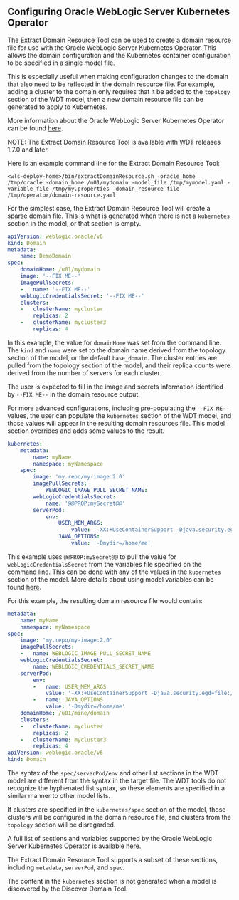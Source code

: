 ## Configuring Oracle WebLogic Server Kubernetes Operator

The Extract Domain Resource Tool can be used to create a domain resource file for use with the Oracle WebLogic Server Kubernetes Operator. This allows the domain configuration and the Kubernetes container configuration to be specified in a single model file.

This is especially useful when making configuration changes to the domain that also need to be reflected in the domain resource file. For example, adding a cluster to the domain only requires that it be added to the `topology` section of the WDT model, then a new domain resource file can be generated to apply to Kubernetes.

More information about the Oracle WebLogic Server Kubernetes Operator can be found [here](https://oracle.github.io/weblogic-kubernetes-operator).

NOTE: The Extract Domain Resource Tool is available with WDT releases 1.7.0 and later.

Here is an example command line for the Extract Domain Resource Tool:
```
<wls-deploy-home>/bin/extractDomainResource.sh -oracle_home /tmp/oracle	-domain_home /u01/mydomain -model_file /tmp/mymodel.yaml -variable_file /tmp/my.properties -domain_resource_file /tmp/operator/domain-resource.yaml
```

For the simplest case, the Extract Domain Resource Tool will create a sparse domain file. This is what is generated when there is not a `kubernetes` section in the model, or that section is empty.
```yaml
apiVersion: weblogic.oracle/v6
kind: Domain
metadata:
    name: DemoDomain
spec:
    domainHome: /u01/mydomain
    image: '--FIX ME--'
    imagePullSecrets:
    -   name: '--FIX ME--'
    webLogicCredentialsSecret: '--FIX ME--'
    clusters:
    -   clusterName: mycluster
        replicas: 2
    -   clusterName: mycluster3
        replicas: 4
```

In this example, the value for `domainHome` was set from the command line. The `kind` and `name` were set to the domain name derived from the topology section of the model, or the default `base_domain`. The cluster entries are pulled from the topology section of the model, and their replica counts were derived from the number of servers for each cluster.

The user is expected to fill in the image and secrets information identified by `--FIX ME--` in the domain resource output.

For more advanced configurations, including pre-populating the `--FIX ME--` values, the user can populate the `kubernetes` section of the WDT model, and those values will appear in the resulting domain resources file. This model section overrides and adds some values to the result.
```yaml
kubernetes:
    metadata:
        name: myName
        namespace: myNamespace
    spec:
        image: 'my.repo/my-image:2.0'
        imagePullSecrets:
            WEBLOGIC_IMAGE_PULL_SECRET_NAME:
        webLogicCredentialsSecret:
            name: '@@PROP:mySecret@@'
        serverPod:
            env:
                USER_MEM_ARGS:
                    value: '-XX:+UseContainerSupport -Djava.security.egd=file:/dev/./urandom'
                JAVA_OPTIONS:
                    value: '-Dmydir=/home/me'
```
This example uses `@@PROP:mySecret@@` to pull the value for `webLogicCredentialsSecret` from the variables file specified on the command line. This can be done with any of the values in the `kubernetes` section of the model. More details about using model variables can be found [here](../README.md/#simple-example).

For this example, the resulting domain resource file would contain:
```yaml
metadata:
    name: myName
    namespace: myNamespace
spec:
    image: 'my.repo/my-image:2.0'
    imagePullSecrets:
    -   name: WEBLOGIC_IMAGE_PULL_SECRET_NAME
    webLogicCredentialsSecret:
        name: WEBLOGIC_CREDENTIALS_SECRET_NAME
    serverPod:
        env:
        -   name: USER_MEM_ARGS
            value: '-XX:+UseContainerSupport -Djava.security.egd=file:/dev/./urandom'
        -   name: JAVA_OPTIONS
            value: '-Dmydir=/home/me'
    domainHome: /u01/mine/domain
    clusters:
    -   clusterName: mycluster
        replicas: 2
    -   clusterName: mycluster3
        replicas: 4
apiVersion: weblogic.oracle/v6
kind: Domain
```

The syntax of the `spec/serverPod/env` and other list sections in the WDT model are different from the syntax in the target file. The WDT tools do not recognize the hyphenated list syntax, so these elements are specified in a similar manner to other model lists.

If clusters are specified in the `kubernetes/spec` section of the model, those clusters will be configured in the domain resource file, and clusters from the `topology` section will be disregarded.

A full list of sections and variables supported by the Oracle WebLogic Server Kubernetes Operator is available [here](https://github.com/oracle/weblogic-kubernetes-operator/blob/master/docs/domains/Domain.md).

The Extract Domain Resource Tool supports a subset of these sections, including `metadata`, `serverPod`, and `spec`. 

The content in the `kubernetes` section is not generated when a model is discovered by the Discover Domain Tool.  
